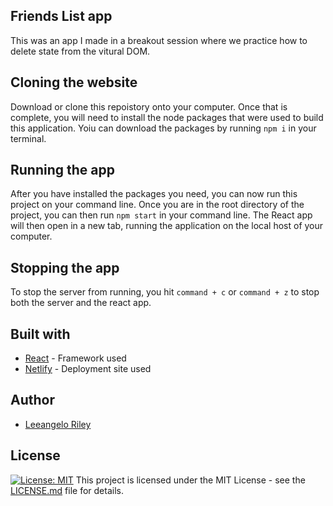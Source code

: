## Friends List app
This was an app I made in a breakout session where we practice how to delete state from the vitural DOM.

## Cloning the website
Download or clone this repoistory onto your computer. Once that is complete, you will need to install the node packages that were used to build this application. Yoiu can download the packages by running `npm i` in your terminal. 

## Running the app
After you have installed the packages you need, you can now run this project on your command line. Once you are in the root directory of the project, you can then run `npm start` in your command line. The React app will then open in a new tab, running the application on the local host of your computer. 

## Stopping the app
To stop the server from running, you hit `command + c` or `command + z` to stop both the server and the react app.

## Built with 
- [React](https://github.com/facebook/react) - Framework used
- [Netlify](https://www.netlify.com/) - Deployment site used

## Author 
- [Leeangelo Riley](https://github.com/LeCoding-tech)

## License
[![License: MIT](https://img.shields.io/badge/License-MIT-yellow.svg)](https://opensource.org/licenses/MIT)   This project is licensed under the MIT License - see the [LICENSE.md](https://github.com/LeCoding-tech/friends-list-app-react/blob/master/LICENSE) file for details.
